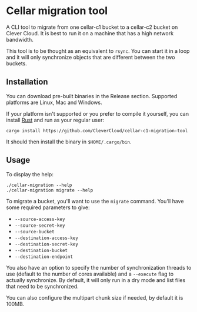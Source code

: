 # Cellar migration tool

A CLI tool to migrate from one cellar-c1 bucket to a cellar-c2 bucket on Clever Cloud. It is best to run it on a machine that has a high network bandwidth.

This tool is to be thought as an equivalent to `rsync`. You can start it in a loop and it will only synchronize objects that are different between the two buckets.

## Installation

You can download pre-built binaries in the Release section. Supported platforms are Linux, Mac and Windows.

If your platform isn't supported or you prefer to compile it yourself, you can install [Rust](https://www.rust-lang.org/) and run as your regular user:

```
cargo install https://github.com/CleverCloud/cellar-c1-migration-tool
```

It should then install the binary in `$HOME/.cargo/bin`.

## Usage

To display the help:

```
./cellar-migration --help
./cellar-migration migrate --help
```

To migrate a bucket, you'll want to use the `migrate` command. You'll have some required parameters to give:
- `--source-access-key`
- `--source-secret-key`
- `--source-bucket`
- `--destination-access-key`
- `--destination-secret-key`
- `--destination-bucket`
- `--destination-endpoint`

You also have an option to specify the number of synchronization threads to use (default to the number of cores available) and a `--execute` flag to actually synchronize. By default,
it will only run in a dry mode and list files that need to be synchronized.

You can also configure the multipart chunk size if needed, by default it is 100MB.